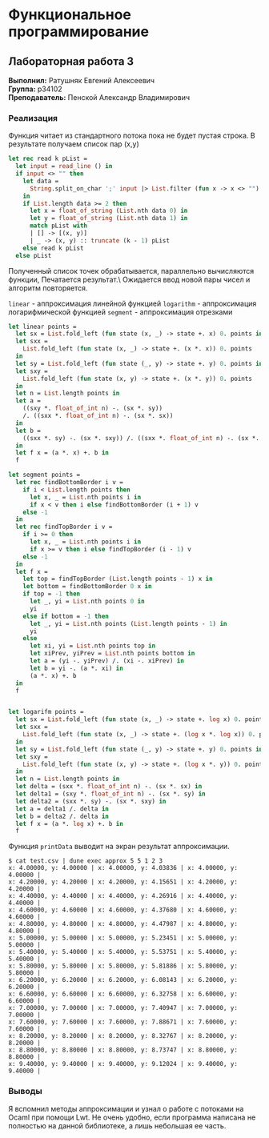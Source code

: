 # Функциональное программирование
## Лабораторная работа 3

<b>Выполнил:</b> Ратушняк Евгений Алексеевич \
<b>Группа:</b> p34102 \
<b>Преподаватель:</b> Пенской Александр Владимирович

### Реализация
Функция читает из стандартного потока пока не будет пустая строка. 
В результате получаем список пар (x,y) 
```ocaml
let rec read k pList =
  let input = read_line () in
  if input <> "" then
    let data =
      String.split_on_char ';' input |> List.filter (fun x -> x <> "")
    in
    if List.length data >= 2 then
      let x = float_of_string (List.nth data 0) in
      let y = float_of_string (List.nth data 1) in
      match pList with
      | [] -> [(x, y)]
      | _ -> (x, y) :: truncate (k - 1) pList
    else read k pList
  else pList

```
Полученный список точек обрабатывается, параллельно вычисляются функции, Печатается результат.\ 
Ожидается ввод новой пары чисел и алгоритм повторяется.

`linear` - аппроксимация линейной функцией 
`logarithm` - аппроксимация логарифмической функцией
`segment` - аппроксимация отрезками

```ocaml
let linear points =
  let sx = List.fold_left (fun state (x, _) -> state +. x) 0. points in
  let sxx =
    List.fold_left (fun state (x, _) -> state +. (x *. x)) 0. points
  in
  let sy = List.fold_left (fun state (_, y) -> state +. y) 0. points in
  let sxy =
    List.fold_left (fun state (x, y) -> state +. (x *. y)) 0. points
  in
  let n = List.length points in
  let a =
    ((sxy *. float_of_int n) -. (sx *. sy))
    /. ((sxx *. float_of_int n) -. (sx *. sx))
  in
  let b =
    ((sxx *. sy) -. (sx *. sxy)) /. ((sxx *. float_of_int n) -. (sx *. sx))
  in
  let f x = (a *. x) +. b in
  f

let segment points =
  let rec findBottomBorder i v =
    if i < List.length points then
      let x, _ = List.nth points i in
      if x < v then i else findBottomBorder (i + 1) v
    else -1
  in
  let rec findTopBorder i v =
    if i >= 0 then
      let x, _ = List.nth points i in
      if x >= v then i else findTopBorder (i - 1) v
    else -1
  in
  let f x =
    let top = findTopBorder (List.length points - 1) x in
    let bottom = findBottomBorder 0 x in
    if top = -1 then
      let _, yi = List.nth points 0 in
      yi
    else if bottom = -1 then
      let _, yi = List.nth points (List.length points - 1) in
      yi
    else
      let xi, yi = List.nth points top in
      let xiPrev, yiPrev = List.nth points bottom in
      let a = (yi -. yiPrev) /. (xi -. xiPrev) in
      let b = yi -. (a *. xi) in
      (a *. x) +. b
  in
  f


let logarifm points =
  let sx = List.fold_left (fun state (x, _) -> state +. log x) 0. points in
  let sxx =
    List.fold_left (fun state (x, _) -> state +. (log x *. log x)) 0. points
  in
  let sy = List.fold_left (fun state (_, y) -> state +. y) 0. points in
  let sxy =
    List.fold_left (fun state (x, y) -> state +. (log x *. y)) 0. points
  in
  let n = List.length points in
  let delta = (sxx *. float_of_int n) -. (sx *. sx) in
  let delta1 = (sxy *. float_of_int n) -. (sx *. sy) in
  let delta2 = (sxx *. sy) -. (sx *. sxy) in
  let a = delta1 /. delta in
  let b = delta2 /. delta in
  let f x = (a *. log x) +. b in
  f

```

Функция `printData` выводит на экран результат аппроксимации.

```
$ cat test.csv | dune exec approx 5 5 1 2 3
x: 4.00000, y: 4.00000 | x: 4.00000, y: 4.03836 | x: 4.00000, y: 4.00000 |
x: 4.20000, y: 4.20000 | x: 4.20000, y: 4.15651 | x: 4.20000, y: 4.20000 |
x: 4.40000, y: 4.40000 | x: 4.40000, y: 4.26916 | x: 4.40000, y: 4.40000 |
x: 4.60000, y: 4.60000 | x: 4.60000, y: 4.37680 | x: 4.60000, y: 4.60000 |
x: 4.80000, y: 4.80000 | x: 4.80000, y: 4.47987 | x: 4.80000, y: 4.80000 |
x: 5.00000, y: 5.00000 | x: 5.00000, y: 5.23451 | x: 5.00000, y: 5.00000 |
x: 5.40000, y: 5.40000 | x: 5.40000, y: 5.53751 | x: 5.40000, y: 5.40000 |
x: 5.80000, y: 5.80000 | x: 5.80000, y: 5.81886 | x: 5.80000, y: 5.80000 |
x: 6.20000, y: 6.20000 | x: 6.20000, y: 6.08143 | x: 6.20000, y: 6.20000 |
x: 6.60000, y: 6.60000 | x: 6.60000, y: 6.32758 | x: 6.60000, y: 6.60000 |
x: 7.00000, y: 7.00000 | x: 7.00000, y: 7.40947 | x: 7.00000, y: 7.00000 |
x: 7.60000, y: 7.60000 | x: 7.60000, y: 7.88671 | x: 7.60000, y: 7.60000 |
x: 8.20000, y: 8.20000 | x: 8.20000, y: 8.32767 | x: 8.20000, y: 8.20000 |
x: 8.80000, y: 8.80000 | x: 8.80000, y: 8.73747 | x: 8.80000, y: 8.80000 |
x: 9.40000, y: 9.40000 | x: 9.40000, y: 9.12024 | x: 9.40000, y: 9.40000 |

```

### Выводы 
Я вспомнил методы аппроксимации и узнал о работе с потоками на Ocaml при помощи Lwt. Не очень удобно, если программа написана не полностью на данной библиотеке, а лишь небольшая ее часть.